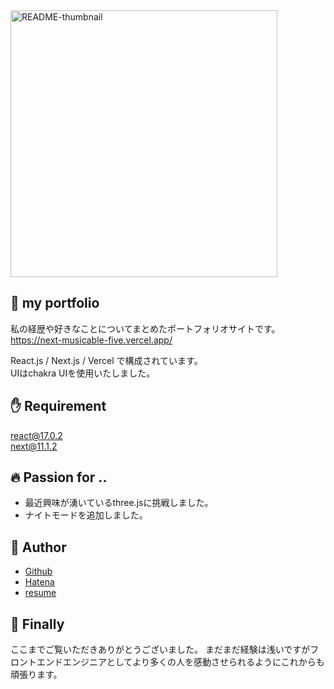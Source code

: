 <img width="427" alt="README-thumbnail" src="https://user-images.githubusercontent.com/41576561/141723239-1570b8e8-f520-47d9-aae2-4c34b50f37b1.png">

📄 my portfolio 
---
私の経歴や好きなことについてまとめたポートフォリオサイトです。  
https://next-musicable-five.vercel.app/

React.js / Next.js / Vercel で構成されています。  
UIはchakra UIを使用いたしました。   

      
✋ Requirement
---
react@17.0.2  
next@11.1.2  

🔥 Passion for ..
---
- 最近興味が湧いているthree.jsに挑戦しました。
- ナイトモードを追加しました。  

👶 Author
---
- [Github](#https://github.com/tamaki88888888)
- [Hatena](#https://okinawanpizza.hatenablog.com/)
- [resume](#)

🐏 Finally
---
ここまでご覧いただきありがとうございました。
まだまだ経験は浅いですがフロントエンドエンジニアとしてより多くの人を感動させられるようにこれからも頑張ります。

